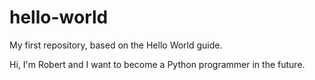 # hello-world
My first repository, based on the Hello World guide.

Hi, I'm Robert and I want to become a Python programmer in the future.
